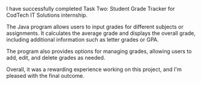 I have successfully completed Task Two: Student Grade Tracker for CodTech IT Solutions internship.

The Java program allows users to input grades for different subjects or assignments. It calculates the average grade and displays the overall grade, including additional information such as letter grades or GPA.

The program also provides options for managing grades, allowing users to add, edit, and delete grades as needed.

Overall, it was a rewarding experience working on this project, and I'm pleased with the final outcome.
